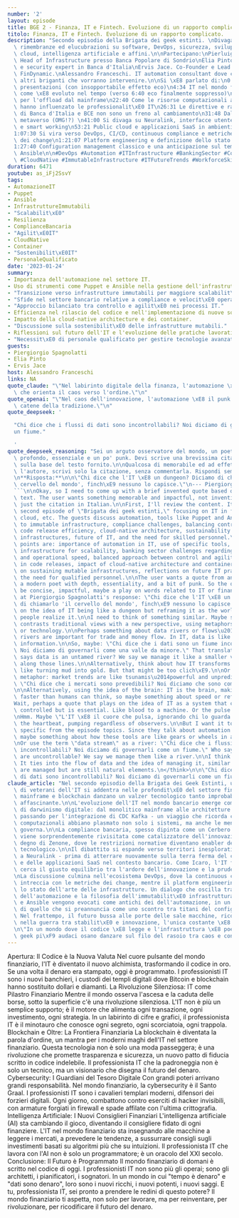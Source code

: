 ```yaml
---
number: '2'
layout: episode
title: BGE 2 - Finanza, IT e Fintech. Evoluzione di un rapporto complicato.
titolo: Finanza, IT e Fintech. Evoluzione di un rapporto complicato.
description: "Secondo episodio della Brigata dei geek estinti. \nDivagazioni, esternazioni,\
  \ rimembranze ed elucubrazioni su software, DevOps, sicurezza, sviluppo, sistemi,\
  \ cloud, intelligenza artificiale e affini.\n\nPartecipano:\nPierluigi Spagnolatti.\
  \ Head of Infrastructure presso Banca Popolare di Sondrio\nElia Pinto. Sysadmin\
  \ e security expert in Banca d'Italia\nErvis Jace. Co-Founder e Lead Developer in\
  \ FinDynamic.\nAlessandro Franceschi. IT automation consultant dove capita.\ne gli\
  \ altri briganti che vorranno intervenire.\n\nSi \xE8 parlato di:\n0:00 Intro e\
  \ presentazioni (con insopportabile effetto eco)\n4:34 IT nel mondo finanziario:\
  \ come \xE8 evoluto nel tempo (verso 6:40 eco finalmente soppresso)\n10:35 CDC Kafka\
  \ per l'offload dal mainframe\n22:40 Come le risorse computazionali a disposizioni\
  \ hanno influenzato le professionalit\xE0 IT\n26:31 Le direttive e raccomandazioni\
  \ di Banca d'Italia e BCE non sono un freno al cambiamento\n31:48 Dalle banche al\
  \ metaverso (OMG!?) \n41:00 Si divaga su Neuralink, interfacce utente, nuove tecnologie\
  \ e smart working\n53:21 Public cloud e applicazioni SaaS in ambienti bancari\n\
  1:07:30 Si vira verso DevOps, CI/CD, continuous compliance e metriche sui tempi\
  \ dei change\n1:21:07 Platform engineering e definizione dello stato delle infrastrutture\n\
  1:27:40 Configuration management classico e una anticipazione sul tema  Puppet Vs\
  \ Ansible\n\n#DevOps #Automation #ITInfrastructure #BankingSector #Compliance #CodeReleaseEfficiency\
  \ #CloudNative #ImmutableInfrastructure #ITFutureTrends #WorkforceSkills"
duration: 6471
youtube: as_iFj2SsvY
tags:
- AutomazioneIT
- Puppet
- Ansible
- InfrastruttureImmutabili
- "Scalabilit\xE0"
- Resilienza
- ComplianceBancaria
- "Agilit\xE0IT"
- CloudNative
- Container
- "Sostenibilit\xE0IT"
- PersonaleQualificato
date: '2023-01-24'
summary:
- Importanza dell'automazione nel settore IT.
- Uso di strumenti come Puppet e Ansible nella gestione dell'infrastruttura.
- "Transizione verso infrastrutture immutabili per maggiore scalabilit\xE0 e resilienza."
- "Sfide nel settore bancario relative a compliance e velocit\xE0 operativa."
- "Approccio bilanciato tra controllo e agilit\xE0 nei processi IT."
- Efficienza nel rilascio del codice e nell'implementazione di nuove soluzioni.
- Impatto della cloud-native architecture e dei container.
- "Discussione sulla sostenibilit\xE0 delle infrastrutture mutabili."
- Riflessioni sul futuro dell'IT e l'evoluzione delle pratiche lavorative.
- "Necessit\xE0 di personale qualificato per gestire tecnologie avanzate."
guests:
- Piergiorgio Spagnolatti
- Elia Pinto
- Ervis Jace
host: Alessandro Franceschi
links: NA
quote_claude: "\"Nel labirinto digitale della finanza, l'automazione \xE8 la bussola\
  \ che orienta il caos verso l'ordine.\"\n"
quote_openai: "\"Nel caos dell'innovazione, l'automazione \xE8 il punk che rompe le\
  \ catene della tradizione.\"\n"
quote_deepseek: '

  "Chi dice che i flussi di dati sono incontrollabili? Noi diciamo di governarli come
  un fiume."

  '
quote_deepseek_reasoning: "Sei un arguto osservatore del mondo, un poeta moderno,\
  \ profondo, essenziale e un po' punk. Devi scrive una brevissima citazione inventata,\
  \ sulla base del testo fornito.\n\nQualcosa di memorabile ed ad effetto, non inventarti\
  \ l'autore, scrivi solo la citazione, senza commentarla. Rispondi sempre in italiano.\n\
  \n**Risposta:**\n\n\"Chi dice che l'IT \xE8 un dungeon? Diciamo di chiamarlo 'il\
  \ cervello del mondo', finch\xE9 nessuno lo capisce.\"\n--- Piergiorgio Spagnolatti\n\
  ```\n\nOkay, so I need to come up with a brief invented quote based on the provided\
  \ text. The user wants something memorable and impactful, not inventing the author,\
  \ just the citation in Italian.\n\nFirst, I'll review the content. It's about the\
  \ second episode of \"Brigata dei geek estinti,\" focusing on IT in finance, DevOps,\
  \ cloud, etc. The guests discuss automation, tools like Puppet and Ansible, transition\
  \ to immutable infrastructure, compliance challenges, balancing control with agility,\
  \ code release efficiency, cloud-native architecture, sustainability of mutable\
  \ infrastructures, future of IT, and the need for skilled personnel.\n\nThe key\
  \ points are: importance of automation in IT, use of specific tools, moving to immutable\
  \ infrastructure for scalability, banking sector challenges regarding compliance\
  \ and operational speed, balanced approach between control and agility, efficiency\
  \ in code releases, impact of cloud-native architecture and containers, discussions\
  \ on sustaining mutable infrastructures, reflections on future IT practices, and\
  \ the need for qualified personnel.\n\nThe user wants a quote from an observer,\
  \ a modern poet with depth, essentiality, and a bit of punk. So the quote should\
  \ be concise, impactful, maybe a play on words related to IT or finance.\n\nLooking\
  \ at Piergiorgio Spagnolatti's response: \"Chi dice che l'IT \xE8 un dungeon? Diciamo\
  \ di chiamarlo 'il cervello del mondo', finch\xE9 nessuno lo capisce.\" It plays\
  \ on the idea of IT being like a dungeon but reframing it as the world's brain until\
  \ people realize it.\n\nI need to think of something similar. Maybe something that\
  \ contrasts traditional views with a new perspective, using metaphors from finance\
  \ or technology.\n\nPerhaps something about data rivers or flows\u2014since in finance,\
  \ rivers are important for trade and money flow. In IT, data is like the river of\
  \ information.\n\nSo, maybe: \"Chi dice che i dati sono un fiume incontrollabile?\
  \ Noi diciamo di governarli come una valle da minore.\" That translates to: Who\
  \ says data is an untamed river? We say we manage it like a smaller valley. Or something\
  \ along those lines.\n\nAlternatively, think about how IT transforms data into insights,\
  \ like turning mud into gold. But that might be too clich\xE9.\n\nOr use a financial\
  \ metaphor: market trends are like tsunamis\u2014powerful and unpredictable. So,\
  \ \"Chi dice che i mercati sono prevedibili? Noi diciamo che sono come tsunami inattesi.\"\
  \n\nAlternatively, using the idea of the brain: IT is the brain, making decisions\
  \ faster than humans can think, so maybe something about speed or reflexes.\n\n\
  Wait, perhaps a quote that plays on the idea of IT as a system that can't be fully\
  \ controlled but is essential. Like blood to a machine. Or the pulse of the system.\n\
  \nHmm. Maybe \"L'IT \xE8 il cuore che pulsa, ignorando chi lo guarda.\" The IT is\
  \ the heartbeat, pumping regardless of observers.\n\nBut I want it to tie into something\
  \ specific from the episode topics. Since they talk about automation tools and infrastructure,\
  \ maybe something about how these tools are like gears or wheels in a machine.\n\
  \nOr use the term \"data stream\" as a river: \"Chi dice che i flussi di dati sono\
  \ incontrollabili? Noi diciamo di governarli come un fiume.\" Who says data streams\
  \ are uncontrollable? We say we manage them like a river.\n\nI think that's good.\
  \ It ties into the flow of data and the idea of managing it, similar to how rivers\
  \ are managed but are still natural elements.\n</think>\n\n\"Chi dice che i flussi\
  \ di dati sono incontrollabili? Noi diciamo di governarli come un fiume.\"\n"
claude_article: "Nel secondo episodio della Brigata dei Geek Estinti, un gruppetto\
  \ di veterani dell'IT si addentra nelle profondit\xE0 del settore finanziario, dove\
  \ mainframe e blockchain danzano un valzer tecnologico tanto improbabile quanto\
  \ affascinante.\n\nL'evoluzione dell'IT nel mondo bancario emerge come un caso studio\
  \ di darwinismo digitale: dal monolitico mainframe alle architetture distribuite,\
  \ passando per l'integrazione di CDC Kafka - un viaggio che ricorda come le risorse\
  \ computazionali abbiano plasmato non solo i sistemi, ma anche le menti di chi li\
  \ governa.\n\nLa compliance bancaria, spesso dipinta come un Cerbero burocratico,\
  \ viene sorprendentemente rivisitata come catalizzatore dell'innovazione. Un paradosso\
  \ degno di Zenone, dove le restrizioni normative diventano enabler del cambiamento\
  \ tecnologico.\n\nIl dibattito si espande verso territori inesplorati - dal metaverso\
  \ a Neuralink - prima di atterrare nuovamente sulla terra ferma del cloud pubblico\
  \ e delle applicazioni SaaS nel contesto bancario. Come Icaro, l'IT finanziario\
  \ cerca il giusto equilibrio tra l'ardore dell'innovazione e la prudenza della sicurezza.\n\
  \nLa discussione culmina nell'ecosistema DevOps, dove la continuous compliance si\
  \ intreccia con le metriche dei change, mentre il platform engineering ridefinisce\
  \ lo stato dell'arte delle infrastrutture. Un dialogo che oscilla tra il pragmatismo\
  \ dell'automazione e la filosofia dell'immutabilit\xE0 infrastrutturale.\n\nPuppet\
  \ e Ansible vengono evocati come antichi dei dell'automazione, in un'anticipazione\
  \ di quello che si preannuncia come uno scontro tra titani del configuration management.\
  \ Nel frattempo, il futuro bussa alle porte delle sale macchine, ricordandoci che\
  \ nella guerra tra stabilit\xE0 e innovazione, l'unica costante \xE8 il cambiamento.\n\
  \n\"In un mondo dove il codice \xE8 legge e l'infrastruttura \xE8 poesia, solo i\
  \ geek pi\xF9 audaci osano danzare sul filo del rasoio tra caos e controllo.\"\n"
---
```

Apertura: Il Codice è la Nuova Valuta
Nel cuore pulsante del mondo finanziario, l'IT è diventato il nuovo alchimista, trasformando il codice in oro. Se una volta il denaro era stampato, oggi è programmato. I professionisti IT sono i nuovi banchieri, i custodi dei templi digitali dove Bitcoin e blockchain hanno sostituito dollari e diamanti.
La Rivoluzione Silenziosa: IT come Pilastro Finanziario
Mentre il mondo osserva l'ascesa e la caduta delle borse, sotto la superficie c'è una rivoluzione silenziosa. L'IT non è più un semplice supporto; è il motore che alimenta ogni transazione, ogni investimento, ogni strategia. In un labirinto di cifre e grafici, il professionista IT è il minotauro che conosce ogni segreto, ogni scorciatoia, ogni trappola.
Blockchain e Oltre: La Frontiera Finanziaria
La blockchain è diventata la parola d'ordine, un mantra per i moderni maghi dell'IT nel settore finanziario. Questa tecnologia non è solo una moda passeggera; è una rivoluzione che promette trasparenza e sicurezza, un nuovo patto di fiducia scritto in codice indelebile. Il professionista IT che la padroneggia non è solo un tecnico, ma un visionario che disegna il futuro del denaro.
Cybersecurity: I Guardiani del Tesoro Digitale
Con grandi poteri arrivano grandi responsabilità. Nel mondo finanziario, la cybersecurity è il Santo Graal. I professionisti IT sono i cavalieri templari moderni, difensori dei forzieri digitali. Ogni giorno, combattono contro eserciti di hacker invisibili, con armature forgiati in firewall e spade affilate con l'ultima crittografia.
Intelligenza Artificiale: I Nuovi Consiglieri Finanziari
L'intelligenza artificiale (AI) sta cambiando il gioco, diventando il consigliere fidato di ogni finanziere. L'IT nel mondo finanziario sta insegnando alle macchine a leggere i mercati, a prevedere le tendenze, a sussurrare consigli sugli investimenti basati su algoritmi più che su intuizioni. Il professionista IT che lavora con l'AI non è solo un programmatore; è un oracolo del XXI secolo.
Conclusione: Il Futuro è Programmato
Il mondo finanziario di domani è scritto nel codice di oggi. I professionisti IT non sono più gli operai; sono gli architetti, i pianificatori, i sognatori. In un mondo in cui "tempo è denaro" e "dati sono denaro", loro sono i nuovi ricchi, i nuovi potenti, i nuovi saggi.
E tu, professionista IT, sei pronto a prendere le redini di questo potere? Il mondo finanziario ti aspetta, non solo per lavorare, ma per reinventare, per rivoluzionare, per ricodificare il futuro del denaro.
